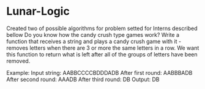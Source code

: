 # Lunar-Logic
Created two of possible algorithms for problem setted for Interns described bellow
 Do you know how the candy crush type games work? Write a function that receives a string and plays a candy crush game with it - removes letters when there are 3 or more the same letters in a row. We want this function to return what is left after all of the groups of letters have been removed.

Example:
Input string: AABBCCCCBDDDADB
After first round: AABBBADB
After second round: AAADB
After third round: DB
Output: DB 
